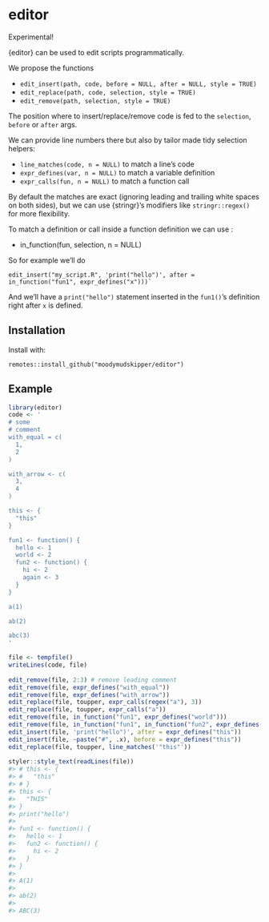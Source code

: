 
<!-- README.md is generated from README.Rmd. Please edit that file -->

# editor

Experimental!

{editor} can be used to edit scripts programmatically.

We propose the functions

- `edit_insert(path, code, before = NULL, after = NULL, style = TRUE)`
- `edit_replace(path, code, selection, style = TRUE)`
- `edit_remove(path, selection, style = TRUE)`

The position where to insert/replace/remove code is fed to the
`selection`, `before` or `after` args.

We can provide line numbers there but also by tailor made tidy selection
helpers:

- `line_matches(code, n = NULL)` to match a line’s code
- `expr_defines(var, n = NULL)` to match a variable definition
- `expr_calls(fun, n = NULL)` to match a function call

By default the matches are exact (ignoring leading and trailing white
spaces on both sides), but we can use {stringr}’s modifiers like
`stringr::regex()` for more flexibility.

To match a definition or call inside a function definition we can use :

- in_function(fun, selection, n = NULL)

So for example we’ll do

    edit_insert("my_script.R", 'print("hello")', after = in_function("fun1", expr_defines("x")))`

And we’ll have a `print("hello")` statement inserted in the `fun1()`’s
definition right after `x` is defined.

## Installation

Install with:

    remotes::install_github("moodymudskipper/editor")

## Example

``` r
library(editor)
code <- '
# some
# comment
with_equal = c(
  1,
  2
)

with_arrow <- c(
  3,
  4
)

this <- {
  "this"
}

fun1 <- function() {
  hello <- 1
  world <- 2
  fun2 <- function() {
    hi <- 2
    again <- 3
  }
}

a(1)

ab(2)

abc(3)
'

file <- tempfile()
writeLines(code, file)
  
edit_remove(file, 2:3) # remove leading comment
edit_remove(file, expr_defines("with_equal"))
edit_remove(file, expr_defines("with_arrow"))
edit_replace(file, toupper, expr_calls(regex("a"), 3))
edit_replace(file, toupper, expr_calls("a"))
edit_remove(file, in_function("fun1", expr_defines("world")))
edit_remove(file, in_function("fun1", in_function("fun2", expr_defines("again"))))
edit_insert(file, 'print("hello")', after = expr_defines("this"))
edit_insert(file, ~paste("#", .x), before = expr_defines("this"))
edit_replace(file, toupper, line_matches('"this"'))
  
styler::style_text(readLines(file))
#> # this <- {
#> #   "this"
#> # }
#> this <- {
#>   "THIS"
#> }
#> print("hello")
#> 
#> fun1 <- function() {
#>   hello <- 1
#>   fun2 <- function() {
#>     hi <- 2
#>   }
#> }
#> 
#> A(1)
#> 
#> ab(2)
#> 
#> ABC(3)
```
